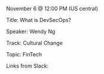November 6 @ 12:00 PM (US central)

Title: What is DevSecOps?

Speaker: Wendy Ng

Track: Cultural Change

Topic: FinTech

Links from Slack:

